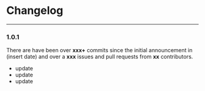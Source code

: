 # Changelog
---------

### 1.0.1 
There are have been over **xxx+** commits since the initial announcement in
(insert date) and over a **xxx** issues and pull requests from **xx** contributors.

- update
- update
- update